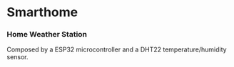 # Smarthome

### Home Weather Station
Composed by a ESP32 microcontroller and a DHT22 temperature/humidity sensor.